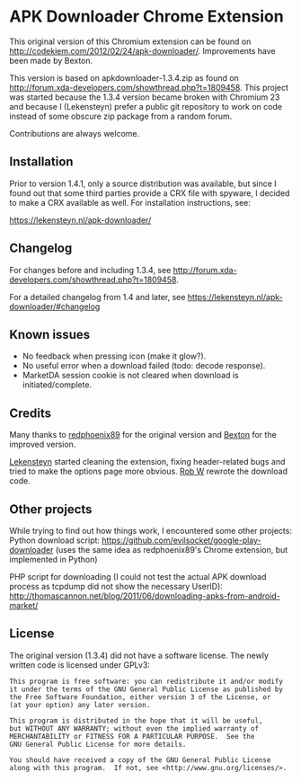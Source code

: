 APK Downloader Chrome Extension
===============================
This original version of this Chromium extension can be found on
http://codekiem.com/2012/02/24/apk-downloader/. Improvements have been made by
Bexton.

This version is based on apkdownloader-1.3.4.zip as found on
http://forum.xda-developers.com/showthread.php?t=1809458. This project was
started because the 1.3.4 version became broken with Chromium 23 and because I
(Lekensteyn) prefer a public git repository to work on code instead of some
obscure zip package from a random forum.

Contributions are always welcome.

Installation
------------
Prior to version 1.4.1, only a source distribution was available, but since I
found out that some third parties provide a CRX file with spyware, I decided to
make a CRX available as well. For installation instructions, see:

  https://lekensteyn.nl/apk-downloader/

Changelog
---------
For changes before and including 1.3.4, see
http://forum.xda-developers.com/showthread.php?t=1809458.

For a detailed changelog from 1.4 and later, see
https://lekensteyn.nl/apk-downloader/#changelog

Known issues
------------
- No feedback when pressing icon (make it glow?).
- No useful error when a download failed (todo: decode response).
- MarketDA session cookie is not cleared when download is initiated/complete.

Credits
-------
Many thanks to [redphoenix89](http://codekiem.com/) for the original version and
[Bexton](http://forum.xda-developers.com/member.php?u=4273402) for the improved
version.

[Lekensteyn](http://lekensteyn.nl/) started cleaning the extension, fixing
header-related bugs and tried to make the options page more obvious. [Rob
W](http://rob.lekensteyn.nl/) rewrote the download code.

Other projects
--------------
While trying to find out how things work, I encountered some other projects:
Python download script: https://github.com/evilsocket/google-play-downloader
(uses the same idea as redphoenix89's Chrome extension, but implemented in
Python)

PHP script for downloading (I could not test the actual APK download process as
tcpdump did not show the necessary UserID):
http://thomascannon.net/blog/2011/06/downloading-apks-from-android-market/

License
-------
The original version (1.3.4) did not have a software license. The newly written
code is licensed under GPLv3:

    This program is free software: you can redistribute it and/or modify
    it under the terms of the GNU General Public License as published by
    the Free Software Foundation, either version 3 of the License, or
    (at your option) any later version.

    This program is distributed in the hope that it will be useful,
    but WITHOUT ANY WARRANTY; without even the implied warranty of
    MERCHANTABILITY or FITNESS FOR A PARTICULAR PURPOSE.  See the
    GNU General Public License for more details.

    You should have received a copy of the GNU General Public License
    along with this program.  If not, see <http://www.gnu.org/licenses/>.

